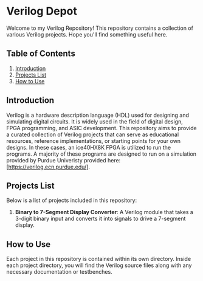 # Verilog Depot

Welcome to my Verilog Repository! This repository contains a collection of various Verilog projects. Hope you'll find something useful here.

## Table of Contents

1. [Introduction](#introduction)
2. [Projects List](#projects-list)
3. [How to Use](#how-to-use)

## Introduction

Verilog is a hardware description language (HDL) used for designing and simulating digital circuits. It is widely used in the field of digital design, FPGA programming, and ASIC development. This repository aims to provide a curated collection of Verilog projects that can serve as educational resources, reference implementations, or starting points for your own designs. In these cases, an ice40HX8K FPGA is utilized to run the programs. A majority of these programs are designed to run on a simulation provided by Purdue Univeristy provided here: [https://verilog.ecn.purdue.edu/].

## Projects List

Below is a list of projects included in this repository:

1. **Binary to 7-Segment Display Converter**: A Verilog module that takes a 3-digit binary input and converts it into signals to drive a 7-segment display.

## How to Use

Each project in this repository is contained within its own directory. Inside each project directory, you will find the Verilog source files along with any necessary documentation or testbenches.
